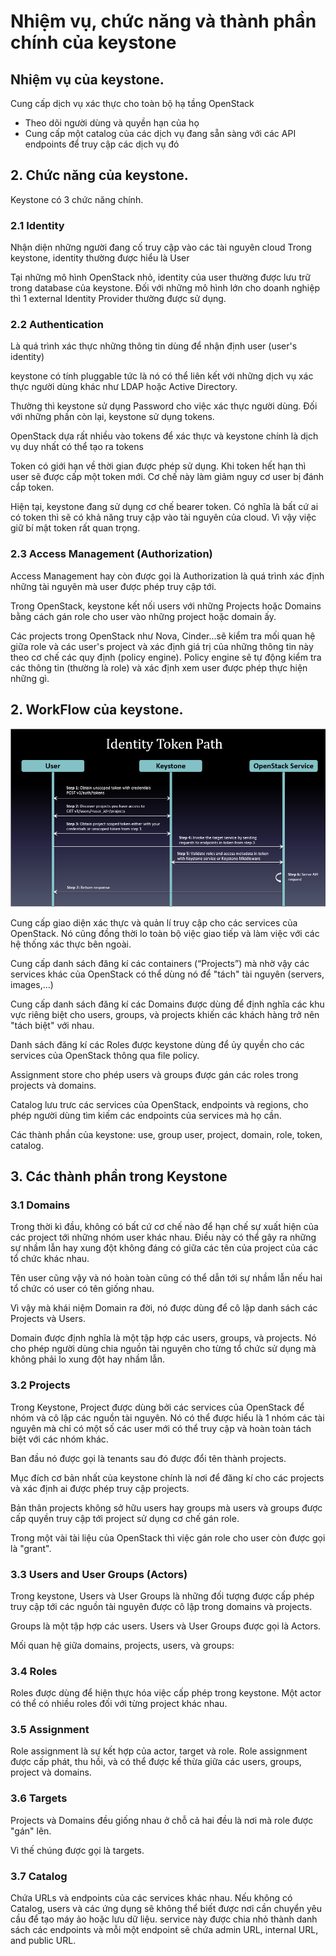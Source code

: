 # Nhiệm vụ, chức năng và thành phần chính của keystone 

## Nhiệm vụ của keystone.

Cung cấp dịch vụ xác thực cho toàn bộ hạ tầng OpenStack

- Theo dõi người dùng và quyền hạn của họ
- Cung cấp một catalog của các dịch vụ đang sẵn sàng với các API endpoints để truy cập các dịch vụ đó

## 2. Chức năng của keystone.
Keystone có 3 chức năng chính.
### 2.1 Identity

Nhận diện những người đang cố truy cập vào các tài nguyên cloud
Trong keystone, identity thường được hiểu là User

Tại những mô hình OpenStack nhỏ, identity của user thường được lưu trữ trong database của keystone. Đối với những mô hình lớn cho doanh nghiệp thì 1 external Identity Provider thường được sử dụng.

### 2.2 Authentication

Là quá trình xác thực những thông tin dùng để nhận định user (user's identity)

keystone có tính pluggable tức là nó có thể liên kết với những dịch vụ xác thực người dùng khác như LDAP hoặc Active Directory.

Thường thì keystone sử dụng Password cho việc xác thực người dùng. Đối với những phần còn lại, keystone sử dụng tokens.

OpenStack dựa rất nhiều vào tokens để xác thực và keystone chính là dịch vụ duy nhất có thể tạo ra tokens

Token có giới hạn về thời gian được phép sử dụng. Khi token hết hạn thì user sẽ được cấp một token mới. Cơ chế này làm giảm nguy cơ user bị đánh cắp token.

Hiện tại, keystone đang sử dụng cơ chế bearer token. Có nghĩa là bất cứ ai có token thì sẽ có khả năng truy cập vào tài nguyên của cloud. Vì vậy việc giữ bí mật token rất quan trọng.

### 2.3 Access Management (Authorization)

Access Management hay còn được gọi là Authorization là quá trình xác định những tài nguyên mà user được phép truy cập tới.

Trong OpenStack, keystone kết nối users với những Projects hoặc Domains bằng cách gán role cho user vào những project hoặc domain ấy.

Các projects trong OpenStack như Nova, Cinder...sẽ kiểm tra mối quan hệ giữa role và các user's project và xác định giá trị của những thông tin này theo cơ chế các quy định (policy engine). Policy engine sẽ tự động kiểm tra các thông tin (thường là role) và xác định xem user được phép thực hiện những gì.


## 2. WorkFlow của keystone.

![](ksimg/keystone-workflow.png)
 
Cung cấp giao diện xác thực và quản lí truy cập cho các services của OpenStack. Nó cũng đồng thời lo toàn bộ việc giao tiếp và làm việc với các hệ thống xác thực bên ngoài.

Cung cấp danh sách đăng kí các containers (“Projects”) mà nhờ vậy các services khác của OpenStack có thể dùng nó để "tách" tài nguyên (servers, images,...)

Cung cấp danh sách đăng kí các Domains được dùng để định nghĩa các khu vực riêng biệt cho users, groups, và projects khiến các khách hàng trở nên "tách biệt" với nhau.

Danh sách đăng kí các Roles được keystone dùng để ủy quyền cho các services của OpenStack thông qua file policy.

Assignment store cho phép users và groups được gán các roles trong projects và domains.

Catalog lưu trưc các services của OpenStack, endpoints và regions, cho phép người dùng tìm kiếm các endpoints của services mà họ cần.

Các thành phần của keystone: use, group user, project, domain, role, token, catalog.

## 3. Các thành phần trong Keystone 

### 3.1 Domains
Trong thời kì đầu, không có bất cứ cơ chế nào để hạn chế sự xuất hiện của các project tới những nhóm user khác nhau. Điều này có thể gây ra những sự nhầm lẫn hay xung đột không đáng có giữa các tên của project của các tổ chức khác nhau.

Tên user cũng vậy và nó hoàn toàn cũng có thể dẫn tới sự nhầm lẫn nếu hai tổ chức có user có tên giống nhau.

Vì vậy mà khái niệm Domain ra đời, nó được dùng để cô lập danh sách các Projects và Users.

Domain được định nghĩa là một tập hợp các users, groups, và projects. Nó cho phép người dùng chia nguồn tài nguyên cho từng tổ chức sử dụng mà không phải lo xung đột hay nhầm lẫn.

### 3.2 Projects
Trong Keystone, Project được dùng bởi các services của OpenStack để nhóm và cô lập các nguồn tài nguyên. Nó có thể được hiểu là 1 nhóm các tài nguyên mà chỉ có một số các user mới có thể truy cập và hoàn toàn tách biệt với các nhóm khác.

Ban đầu nó được gọi là tenants sau đó được đổi tên thành projects.

Mục đích cơ bản nhất của keystone chính là nơi để đăng kí cho các projects và xác định ai được phép truy cập projects.

Bản thân projects không sở hữu users hay groups mà users và groups được cấp quyền truy cập tới project sử dụng cơ chế gán role.

Trong một vài tài liệu của OpenStack thì việc gán role cho user còn được gọi là "grant".

### 3.3 Users and User Groups (Actors)
Trong keystone, Users và User Groups là những đối tượng được cấp phép truy cập tới các nguồn tài nguyên được cô lập trong domains và projects.

Groups là một tập hợp các users. Users và User Groups được gọi là Actors.

Mối quan hệ giữa domains, projects, users, và groups:


### 3.4 Roles
Roles được dùng để hiện thực hóa việc cấp phép trong keystone. Một actor có thể có nhiều roles đối với từng project khác nhau.

### 3.5 Assignment
Role assignment là sự kết hợp của actor, target và role.
Role assignment được cấp phát, thu hồi, và có thể được kế thừa giữa các users, groups, project và domains.
### 3.6 Targets
Projects và Domains đều giống nhau ở chỗ cả hai đều là nơi mà role được "gán" lên.

Vì thế chúng được gọi là targets.

### 3.7 Catalog
Chứa URLs và endpoints của các services khác nhau.
Nếu không có Catalog, users và các ứng dụng sẽ không thể biết được nơi cần chuyển yêu cầu để tạo máy ảo hoặc lưu dữ liệu.
service này được chia nhỏ thành danh sách các endpoints và mỗi một endpoint sẽ chứa admin URL, internal URL, and public URL.

